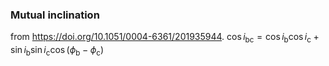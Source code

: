 ### Mutual inclination
from https://doi.org/10.1051/0004-6361/201935944.
$\cos i_{\mathrm{bc}}=\cos i_{\mathrm{b}} \cos i_{\mathrm{c}}+\sin i_{\mathrm{b}} \sin i_{\mathrm{c}} \cos \left(\phi_{\mathrm{b}}-\phi_{\mathrm{c}}\right)$
